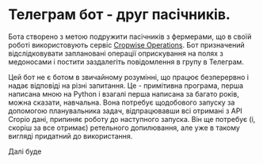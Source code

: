 # Телеграм бот - друг пасічників.

Бота створено з метою подружити пасічників з фермерами, що в своїй роботі використовують сервіс [Cropwise Operations](https://www.cropwise.com/). Бот призначений відслідковувати заплановані операції оприскування на полях з медоносами і постити заздалегіть повідомлення в групу в Телеграм.

Цей бот не є ботом в звичайному розумінні, що працює безперервно і надає відповіді на різні запитання. Це - примітивна програма, перша написана мною на Python і взагалі перша написана за багато років, можна сказати, навчальна. Вона потребує щодобового запуску за допомогою планувальника задач, відпрацювавши всі отримані з API Cropio дані, припиняє роботу до наступного запуска. Він ще потребує (і, скоріш за все отримає) ретельного допилювання, але уже в такому вигляді придатний до використання.

Далі буде